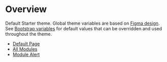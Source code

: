 # Overview
Default Starter theme. Global theme variables are based on [Figma design](https://www.figma.com/file/CDX6BEZZ3TfrCcN5YW987DBP/Storefront?node-id=1814%3A54531). See [Bootstrap variables](https://github.com/twbs/bootstrap/blob/master/scss/_variables.scss) for default values that can be overridden and used throughout the theme.

* [Default Page](http://localhost:4000/?mock=default-page&theme=slate)
* [All Modules](http://localhost:4000/?mock=all-modules&theme=slate)
* [Module Alert](https://localhost:3000/modules?type=alert&theme=slate)